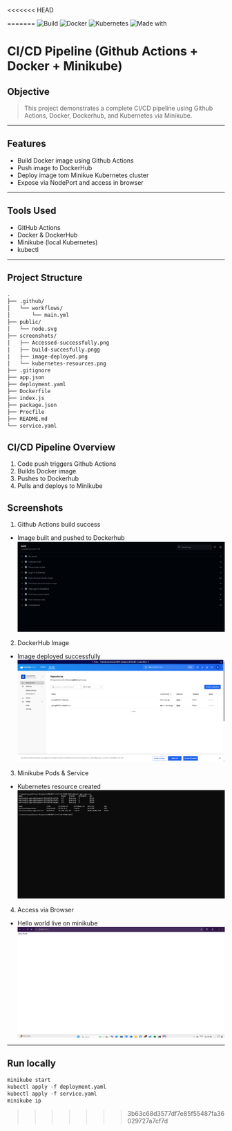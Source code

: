 <<<<<<< HEAD

=======
![Build](https://github.com/whereareyouRAJ/PROJECT-2-CI-CD-PIPELINE/actions/workflows/main.yml/badge.svg)
![Docker](https://img.shields.io/badge/Docker-Built-blue)
![Kubernetes](https://img.shields.io/badge/Kubernetes-Deployed-success)
![Made with](https://img.shields.io/badge/Made%20with-GitHub%20Actions-purple)

# CI/CD Pipeline (Github Actions + Docker + Minikube)

## Objective 
> This project demonstrates a complete CI/CD pipeline using Github Actions, Docker, Dockerhub, and Kubernetes via Minikube. 

---

## Features 
- Build Docker image using Github Actions
- Push image to DockerHub
- Deploy image tom Minikue Kubernetes cluster
- Expose via NodePort and access in browser

--- 

## Tools Used
- GitHub Actions
- Docker & DockerHub 
- Minikube (local Kubernetes)
- kubectl

---

## Project Structure 

```
.
├── .github/
│   └── workflows/
│       └── main.yml
├── public/
│   └── node.svg
├── screenshots/
│   ├── Accessed-successfully.png
│   ├── build-succesfully.pngg
│   ├── image-deployed.png
│   └── kubernetes-resources.png
├── .gitignore
├── app.json
├── deployment.yaml
├── Dockerfile
├── index.js
├── package.json
├── Procfile
├── README.md
└── service.yaml

```



## CI/CD Pipeline Overview
1. Code push triggers Github Actions
2. Builds Docker image
3. Pushes to Dockerhub
4. Pulls and deploys to Minikube

## Screenshots

1. Github Actions build success
- Image built and pushed to Dockerhub
![](./screenshots/build-successfully.png)
2. DockerHub Image
 - Image deployed successfully
![](./screenshots/image-deployed.png)
3. Minikube Pods & Service
 - Kubernetes resource created
![](./screenshots/kubernetes-resourcces.png)
4. Access via Browser
 - Hello world live on minikube 
![](./screenshots/Accessed-successfully.png)

---

## Run locally 

```
minikube start 
kubectl apply -f deployment.yaml
kubectl apply -f service.yaml
minikube ip 

```
>>>>>>> 3b63c68d3577df7e85f55487fa36029727a7cf7d
